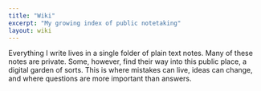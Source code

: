 ```yaml
---
title: "Wiki"
excerpt: "My growing index of public notetaking"
layout: wiki
---
```

Everything I write lives in a single folder of plain text notes. Many of these notes are private. Some, however, find their way into this public place, a digital garden of sorts. This is where mistakes can live, ideas can change, and where questions are more important than answers.